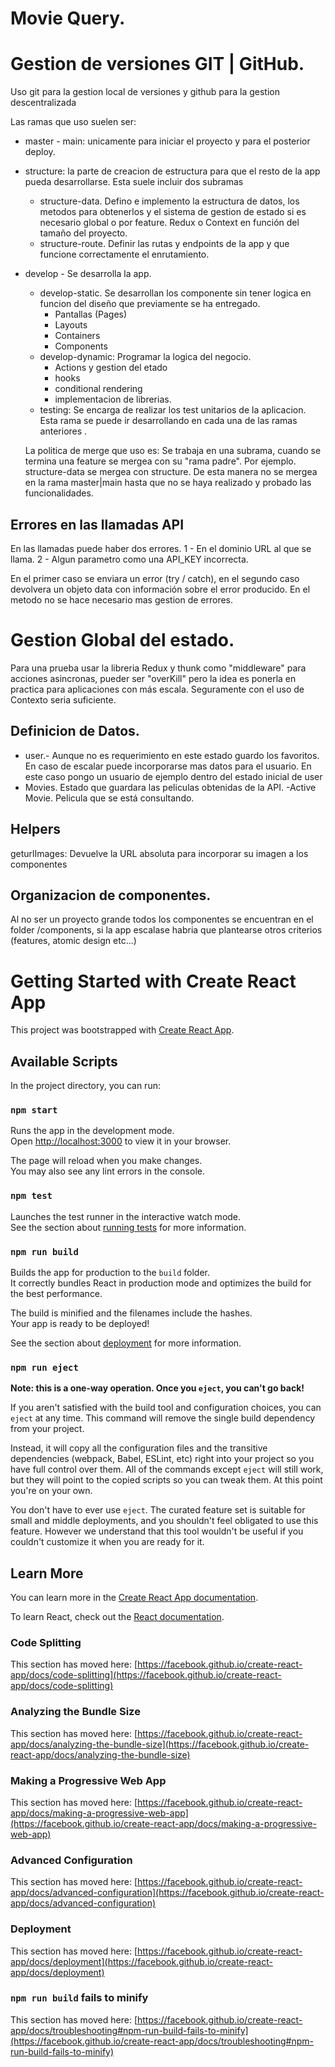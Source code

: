 # Movie Query.

# Gestion de versiones GIT | GitHub.

Uso git para la gestion local de versiones y github para la gestion descentralizada

Las ramas que uso suelen ser:

- master - main: unicamente para iniciar el proyecto y para el posterior deploy.
- structure: la parte de creacion de estructura para que el resto de la app pueda
  desarrollarse. Esta suele incluir dos subramas
  - structure-data. Defino e implemento la estructura de datos, los metodos para obtenerlos y el sistema de gestion de estado si es necesario global o por feature. Redux o Context en función del tamaño del proyecto.
  - structure-route. Definir las rutas y endpoints de la app y que funcione correctamente el enrutamiento.
- develop - Se desarrolla la app.

  - develop-static. Se desarrollan los componente sin tener logica en funcion del diseño que previamente se ha entregado.
    - Pantallas (Pages)
    - Layouts
    - Containers
    - Components
  - develop-dynamic: Programar la logica del negocio.
    - Actions y gestion del etado
    - hooks
    - conditional rendering
    - implementacion de librerias.
  - testing: Se encarga de realizar los test unitarios de la aplicacion. Esta rama se puede ir desarrollando en cada una de las ramas anteriores .

  La politica de merge que uso es:
  Se trabaja en una subrama, cuando se termina una feature se mergea con su "rama padre". Por ejemplo. structure-data se mergea con structure.
  De esta manera no se mergea en la rama master|main hasta que no se haya realizado y probado las funcionalidades.

## Errores en las llamadas API

En las llamadas puede haber dos errores.
1 - En el dominio URL al que se llama.
2 - Algun parametro como una API_KEY incorrecta.

En el primer caso se enviara un error (try / catch), en el segundo caso devolvera un objeto data con información sobre el error producido. En el metodo no se hace necesario mas gestion de errores.

# Gestion Global del estado.

Para una prueba usar la libreria Redux y thunk como "middleware" para acciones asincronas, pueder ser "overKill" pero la idea es ponerla en practica para aplicaciones con más escala.
Seguramente con el uso de Contexto seria suficiente.

## Definicion de Datos.

- user.- Aunque no es requerimiento en este estado guardo los favoritos. En caso de escalar puede
  incorporarse mas datos para el usuario. En este caso pongo un usuario de ejemplo dentro del estado inicial de user
- Movies. Estado que guardara las peliculas obtenidas de la API.
  -Active Movie. Pelicula que se está consultando.

## Helpers

geturlImages: Devuelve la URL absoluta para incorporar su imagen a los componentes

## Organizacion de componentes.

Al no ser un proyecto grande todos los componentes se encuentran en el folder /components, si la app escalase habria que plantearse otros criterios (features, atomic design etc...)

# Getting Started with Create React App

This project was bootstrapped with [Create React App](https://github.com/facebook/create-react-app).

## Available Scripts

In the project directory, you can run:

### `npm start`

Runs the app in the development mode.\
Open [http://localhost:3000](http://localhost:3000) to view it in your browser.

The page will reload when you make changes.\
You may also see any lint errors in the console.

### `npm test`

Launches the test runner in the interactive watch mode.\
See the section about [running tests](https://facebook.github.io/create-react-app/docs/running-tests) for more information.

### `npm run build`

Builds the app for production to the `build` folder.\
It correctly bundles React in production mode and optimizes the build for the best performance.

The build is minified and the filenames include the hashes.\
Your app is ready to be deployed!

See the section about [deployment](https://facebook.github.io/create-react-app/docs/deployment) for more information.

### `npm run eject`

**Note: this is a one-way operation. Once you `eject`, you can't go back!**

If you aren't satisfied with the build tool and configuration choices, you can `eject` at any time. This command will remove the single build dependency from your project.

Instead, it will copy all the configuration files and the transitive dependencies (webpack, Babel, ESLint, etc) right into your project so you have full control over them. All of the commands except `eject` will still work, but they will point to the copied scripts so you can tweak them. At this point you're on your own.

You don't have to ever use `eject`. The curated feature set is suitable for small and middle deployments, and you shouldn't feel obligated to use this feature. However we understand that this tool wouldn't be useful if you couldn't customize it when you are ready for it.

## Learn More

You can learn more in the [Create React App documentation](https://facebook.github.io/create-react-app/docs/getting-started).

To learn React, check out the [React documentation](https://reactjs.org/).

### Code Splitting

This section has moved here: [https://facebook.github.io/create-react-app/docs/code-splitting](https://facebook.github.io/create-react-app/docs/code-splitting)

### Analyzing the Bundle Size

This section has moved here: [https://facebook.github.io/create-react-app/docs/analyzing-the-bundle-size](https://facebook.github.io/create-react-app/docs/analyzing-the-bundle-size)

### Making a Progressive Web App

This section has moved here: [https://facebook.github.io/create-react-app/docs/making-a-progressive-web-app](https://facebook.github.io/create-react-app/docs/making-a-progressive-web-app)

### Advanced Configuration

This section has moved here: [https://facebook.github.io/create-react-app/docs/advanced-configuration](https://facebook.github.io/create-react-app/docs/advanced-configuration)

### Deployment

This section has moved here: [https://facebook.github.io/create-react-app/docs/deployment](https://facebook.github.io/create-react-app/docs/deployment)

### `npm run build` fails to minify

This section has moved here: [https://facebook.github.io/create-react-app/docs/troubleshooting#npm-run-build-fails-to-minify](https://facebook.github.io/create-react-app/docs/troubleshooting#npm-run-build-fails-to-minify)
